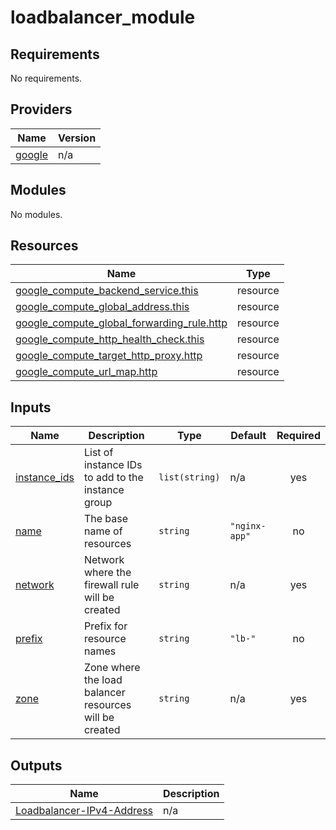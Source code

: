 # loadbalancer_module

<!-- BEGIN_TF_DOCS -->
## Requirements

No requirements.

## Providers

| Name | Version |
|------|---------|
| <a name="provider_google"></a> [google](#provider\_google) | n/a |

## Modules

No modules.

## Resources

| Name | Type |
|------|------|
| [google_compute_backend_service.this](https://registry.terraform.io/providers/hashicorp/google/latest/docs/resources/compute_backend_service) | resource |
| [google_compute_global_address.this](https://registry.terraform.io/providers/hashicorp/google/latest/docs/resources/compute_global_address) | resource |
| [google_compute_global_forwarding_rule.http](https://registry.terraform.io/providers/hashicorp/google/latest/docs/resources/compute_global_forwarding_rule) | resource |
| [google_compute_http_health_check.this](https://registry.terraform.io/providers/hashicorp/google/latest/docs/resources/compute_http_health_check) | resource |
| [google_compute_target_http_proxy.http](https://registry.terraform.io/providers/hashicorp/google/latest/docs/resources/compute_target_http_proxy) | resource |
| [google_compute_url_map.http](https://registry.terraform.io/providers/hashicorp/google/latest/docs/resources/compute_url_map) | resource |

## Inputs

| Name | Description | Type | Default | Required |
|------|-------------|------|---------|:--------:|
| <a name="input_instance_ids"></a> [instance\_ids](#input\_instance\_ids) | List of instance IDs to add to the instance group | `list(string)` | n/a | yes |
| <a name="input_name"></a> [name](#input\_name) | The base name of resources | `string` | `"nginx-app"` | no |
| <a name="input_network"></a> [network](#input\_network) | Network where the firewall rule will be created | `string` | n/a | yes |
| <a name="input_prefix"></a> [prefix](#input\_prefix) | Prefix for resource names | `string` | `"lb-"` | no |
| <a name="input_zone"></a> [zone](#input\_zone) | Zone where the load balancer resources will be created | `string` | n/a | yes |

## Outputs

| Name | Description |
|------|-------------|
| <a name="output_Loadbalancer-IPv4-Address"></a> [Loadbalancer-IPv4-Address](#output\_Loadbalancer-IPv4-Address) | n/a |
<!-- END_TF_DOCS -->
